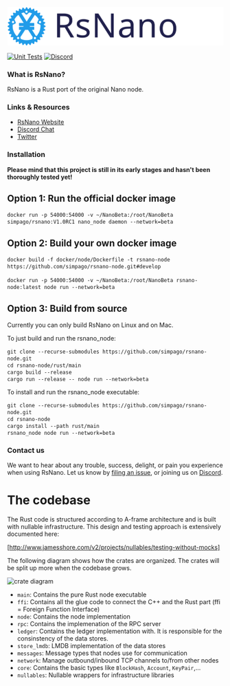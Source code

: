 <p style="text-align:center;"><img src="/util/images/logo.svg" width"300px" height="auto" alt="Logo"></p>


[![Unit Tests](https://github.com/simpago/rsnano-node/actions/workflows/unit_tests.yml/badge.svg)](https://github.com/simpago/rsnano-node/actions/workflows/unit_tests.yml)
[![Discord](https://img.shields.io/badge/discord-join%20chat-orange.svg)](https://discord.gg/kBwvAyxEWE)


### What is RsNano?

RsNano is a Rust port of the original Nano node.

### Links & Resources

* [RsNano Website](https://rsnano.com)
* [Discord Chat](https://discord.gg/kBwvAyxEWE)
* [Twitter](https://twitter.com/gschauwecker)

### Installation

**Please mind that this project is still in its early stages and hasn't been thoroughly tested yet!**

## Option 1: Run the official docker image

    docker run -p 54000:54000 -v ~/NanoBeta:/root/NanoBeta simpago/rsnano:V1.0RC1 nano_node daemon --network=beta

## Option 2: Build your own docker image

    docker build -f docker/node/Dockerfile -t rsnano-node https://github.com/simpago/rsnano-node.git#develop

    docker run -p 54000:54000 -v ~/NanoBeta:/root/NanoBeta rsnano-node:latest node run --network=beta

## Option 3: Build from source

Currently you can only build RsNano on Linux and on Mac.

To just build and run the rsnano_node:

    git clone --recurse-submodules https://github.com/simpago/rsnano-node.git
    cd rsnano-node/rust/main
    cargo build --release
    cargo run --release -- node run --network=beta

To install and run the rsnano_node executable:

    git clone --recurse-submodules https://github.com/simpago/rsnano-node.git
    cd rsnano-node
    cargo install --path rust/main
    rsnano_node node run --network=beta

### Contact us

We want to hear about any trouble, success, delight, or pain you experience when
using RsNano. Let us know by [filing an issue](https://github.com/simpago/rsnano-node/issues), or joining us on [Discord](https://discord.gg/kBwvAyxEWE).

# The codebase

The Rust code is structured according to A-frame architecture and is built with nullable infrastructure. This design and testing approach is extensively documented here:

[http://www.jamesshore.com/v2/projects/nullables/testing-without-mocks]

The following diagram shows how the crates are organized. The crates will be split up more when the codebase grows.

![crate diagram](http://www.plantuml.com/plantuml/proxy?cache=no&fmt=svg&src=https://raw.github.com/rsnano-node/rsnano-node/develop/doc/crates.puml)

* `main`: Contains the pure Rust node executable
* `ffi`: Contains all the glue code to connect the C++ and the Rust part (ffi = Foreign Function Interface)
* `node`: Contains the node implementation
* `rpc`: Contains the implemenation of the RPC server
* `ledger`: Contains the ledger implementation with. It is responsible for the consinstency of the data stores.
* `store_lmdb`: LMDB implementation of the data stores
* `messages`: Message types that nodes use for communication
* `network`: Manage outbound/inbound TCP channels to/from other nodes
* `core`: Contains the basic types like `BlockHash`, `Account`, `KeyPair`,...
* `nullables`: Nullable wrappers for infrastructure libraries

